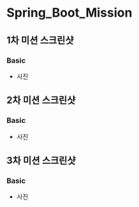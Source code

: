 # Spring_Boot_Mission  
## 1차 미션 스크린샷  
### Basic
  - 사진


## 2차 미션 스크린샷  
### Basic
  - 사진



## 3차 미션 스크린샷  
### Basic
  - 사진

